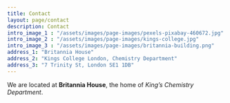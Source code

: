 ```yaml
---
title: Contact
layout: page/contact
description: Contact
intro_image_1 : "/assets/images/page-images/pexels-pixabay-460672.jpg"
intro_image_2 : "/assets/images/page-images/kings-college.jpg"
intro_image_3 : "/assets/images/page-images/britannia-building.png"
address_1: "Britannia House"
address_2: "Kings College London, Chemistry Department"
address_3: "7 Trinity St, London SE1 1DB"
---
```


We are located at <b>Britannia House</b>, the home of <i>King’s Chemistry Department</i>.


